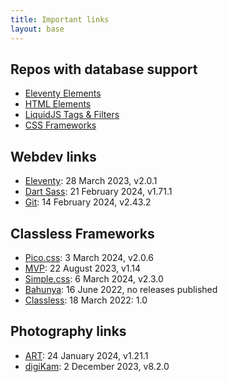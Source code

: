 ```yaml
---
title: Important links
layout: base
---
```

## Repos with database support
- [Eleventy Elements](https://database-eleventy.netlify.app/)
- [HTML Elements](https://database-html.netlify.app/)
- [LiquidJS Tags & Filters](https://database-liquid.netlify.app/)
- [CSS Frameworks](https://database-css-frameworks.netlify.app/)

## Webdev links
- [Eleventy](https://github.com/11ty/eleventy): 28 March 2023, v2.0.1
- [Dart Sass](https://github.com/sass/dart-sass): 21 February 2024, v1.71.1
- [Git](https://git-scm.com/download/linux): 14 February 2024, v2.43.2

## Classless Frameworks
- [Pico.css](https://github.com/picocss/pico): 3 March 2024,  v2.0.6
- [MVP](https://github.com/andybrewer/mvp/): 22 August 2023, v1.14
- [Simple.css](https://github.com/kevquirk/simple.css): 6 March 2024, v2.3.0
- [Bahunya](https://github.com/kimeiga/bahunya): 16 June 2022, no releases published
- [Classless](https://github.com/emareg/classlesscss): 18 March 2022: 1.0

## Photography links
- [ART](https://bitbucket.org/agriggio/art/downloads/): 24 January 2024, v1.21.1
- [digiKam](https://download.kde.org/stable/digikam/): 2 December 2023, v8.2.0
